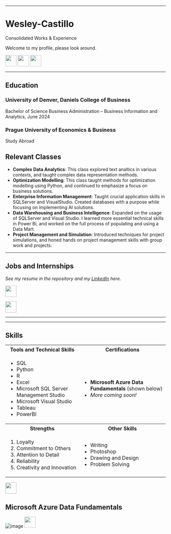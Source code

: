 <a name="top"></a>
<hr>

# Wesley-Castillo
Consolidated Works &amp; Experience

Welcome to my profile, please look around.

[<img src="https://user-images.githubusercontent.com/91146906/162140860-bfb69654-5603-49bd-a7a1-a836ab1c772c.svg" height="35"/>](#education)
[<img src="https://user-images.githubusercontent.com/91146906/162140921-207cd392-cfe5-40e6-a84e-0a16e19e405a.svg" height="35"/>](#profExp)
[<img src="https://user-images.githubusercontent.com/91146906/162140965-cf707805-9abd-43f7-8314-4f96794c44dc.svg" height="35"/>](#skills)

<a name="education"></a>
<hr>

## Education
### University of Denver, Daniels College of Business
Bachelor of Science Business Administration – Business Information and Analytics, June 2024


### Prague University of Economics & Business
Study Abroad


## Relevant Classes

<ul>
  <li><b>Complex Data Analytics</b>: This class explored text analtics in various contexts, and taught complex data representation methods.</li>
  <li><b>Optimization Modelling</b>: This class taught methods for optimization modelling using Python, and continued to emphasize a focus on business solutions.</li>
  <li><b>Enterprise Information Management</b>: Taught crucial application skills in SQLServer and VisualStudio. Created databases with a purpose while focusing on implementing AI solutions.</li>
  <li><b>Data Warehousing and Business Intelligence</b>: Expanded on the usage of SQLServer and Visual Studio. I learned more essential technical skills in Power Bi, and worked on the full process of populating and using a Data Mart.</li>
  <li><b>Project Management and Simulation</b>: Introduced techniques for project simulations, and honed hands on project management skills with group work and projects.</li>
</ul>

<a name="profExp"></a>
<hr>

## Jobs and Internships
<i>See my resume in the repository and my [LinkedIn](https://www.linkedin.com/in/wesley-castillo-80524a271/) here.</i>

[<img src="https://user-images.githubusercontent.com/91146906/152291436-225cf6f7-2fb4-4c9c-b6bd-96a5010d3db7.svg" height="35"/>](/DanielsDistinctionPortfolio/#top)


[<img src="https://user-images.githubusercontent.com/91146906/152072378-b0168a2d-e85c-47c6-a272-fcfb3f6a44ae.svg" height="35"/>](#top)

<a name="skills"></a>
<hr>

<a name="skills"></a>
<hr>

## Skills

<table>
  <tr>
    <th>Tools and Technical Skills</th>
    <th>Certifications</th>
  </tr>
  <tr>
    <td>
     <ul>
        <li>SQL</li>
        <li>Python</li>
        <li>R</li>
        <li>Excel</li>
        <li>Microsoft SQL Server Management Studio</li>
        <li>Microsoft Visual Studio</li>
        <li>Tableau</li>
       <li>PowerBI</li>
      </ul>
    </td>
    <td>
     <ul>
        <li><b>Microsoft Azure Data Fundamentals</b> (shown below)</li>
        <li><i>More coming soon!<i></li>
      </ul>
    </td>
  </tr>
  <tr>
    <th>Strengths</th>
    <th>Other Skills</th>
 </tr>
 <tr>
   <td>
     <ol>
        <li>Loyalty</li>
        <li>Commitment to Others</li>
        <li>Attention to Detail</li>
        <li>Reliability</li>
        <li>Creativity and Innovation</li>
     </ol>
   </td>
   <td>
     <ul>
        <li>Writing</li>
        <li>Photoshop</li>
        <li>Drawing and Design</li>
       <li>Problem Solving</li>
     </ul>
   </td>
 </tr>
</table>

[<img src="https://user-images.githubusercontent.com/91146906/152072378-b0168a2d-e85c-47c6-a272-fcfb3f6a44ae.svg" height="35"/>](#top)

## Microsoft Azure Data Fundamentals

![image](https://github.com/wescast27/Wesley-Castillo/assets/162179914/b5daf4af-412f-4664-8e0b-1570ee60501c)
[<img src="https://user-images.githubusercontent.com/91146906/152072378-b0168a2d-e85c-47c6-a272-fcfb3f6a44ae.svg" height="35"/>](#top)
